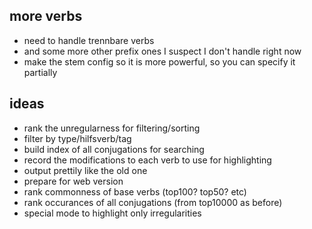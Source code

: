 ## more verbs

* need to handle trennbare verbs
* and some more other prefix ones I suspect I don't handle right now
* make the stem config so it is more powerful, so you can specify it partially

## ideas

* rank the unregularness for filtering/sorting
* filter by type/hilfsverb/tag
* build index of all conjugations for searching
* record the modifications to each verb to use for highlighting
* output prettily like the old one
* prepare for web version
* rank commonness of base verbs (top100? top50? etc)
* rank occurances of all conjugations (from top10000 as before)
* special mode to highlight only irregularities